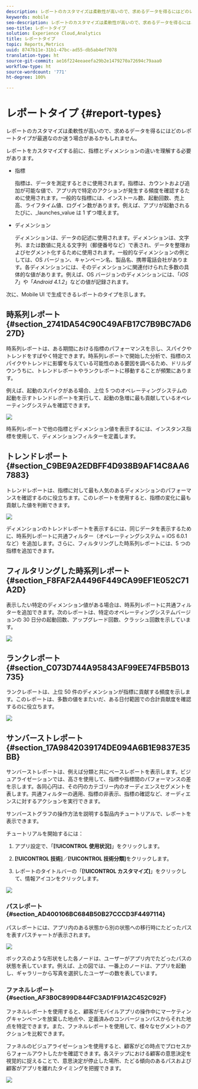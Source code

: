 ```yaml
---
description: レポートのカスタマイズは柔軟性が高いので、求めるデータを得るにはどのレポートタイプが最適なのか迷う場合があるかもしれません。
keywords: mobile
seo-description: レポートのカスタマイズは柔軟性が高いので、求めるデータを得るにはどのレポートタイプが最適なのか迷う場合があるかもしれません。
seo-title: レポートタイプ
solution: Experience Cloud,Analytics
title: レポートタイプ
topic: Reports,Metrics
uuid: 8747b11e-31b1-47bc-ad55-db5ab4ef7078
translation-type: ht
source-git-commit: ae16f224eeaeefa29b2e1479270a72694c79aaa0
workflow-type: ht
source-wordcount: '771'
ht-degree: 100%

---
```



# レポートタイプ {#report-types}

レポートのカスタマイズは柔軟性が高いので、求めるデータを得るにはどのレポートタイプが最適なのか迷う場合があるかもしれません。

レポートをカスタマイズする前に、指標とディメンションの違いを理解する必要があります。

* 指標

   指標は、データを測定するときに使用されます。指標は、カウントおよび追加が可能な値で、アプリ内で特定のアクションが発生する頻度を確認するために使用されます。一般的な指標には、インストール数、起動回数、売上高、ライフタイム値、ログイン数があります。例えば、アプリが起動されるたびに、_launches_value は 1 ずつ増えます。

* ディメンション

   ディメンションは、データの記述に使用されます。ディメンションは、文字列、または数値に見える文字列（郵便番号など）で表され、データを整理およびセグメント化するために使用されます。一般的なディメンションの例としては、OS バージョン、キャンペーン名、製品名、携帯電話会社があります。各ディメンションには、そのディメンションに関連付けられた多数の具体的な値があります。例えば、OS バージョンのディメンションには、「_iOS 7_」や「_Android 4.1.2_」などの値が記録されます。

次に、Mobile UI で生成できるレポートのタイプを示します。

## 時系列レポート {#section_2741DA54C90C49AFB17C7B9BC7AD627D}

時系列レポートは、ある期間における指標のパフォーマンスを示し、スパイクやトレンドをすばやく特定できます。時系列レポートで開始した分析で、指標のスパイクやトレンドに影響を与えている可能性のある要因を調べるため、ドリルダウンうちに、トレンドレポートやランクレポートに移動することが頻繁にあります。

例えば、起動のスパイクがある場合、上位 5 つのオペレーティングシステムの起動を示すトレンドレポートを実行して、起動の急増に最も貢献しているオペレーティングシステムを確認できます。

![](assets/overtime.png)

時系列レポートで他の指標とディメンション値を表示するには、インスタンス指標を使用して、ディメンションフィルターを定義します。

## トレンドレポート {#section_C9BE9A2EDBFF4D938B9AF14C8AA67883}

トレンドレポートは、指標に対して最も人気のあるディメンションのパフォーマンスを確認するのに役立ちます。このレポートを使用すると、指標の変化に最も貢献した値を判断できます。

![](assets/trended.png)

ディメンションのトレンドレポートを表示するには、同じデータを表示するために、時系列レポートに共通フィルター（オペレーティングシステム = iOS 6.0.1 など）を追加します。さらに、フィルタリングした時系列レポートには、5 つの指標を追加できます。

## フィルタリングした時系列レポート {#section_F8FAF2A4496F449CA99EF1E052C71A2D}

表示したい特定のディメンション値がある場合は、時系列レポートに共通フィルターを追加できます。次のレポートは、特定のオペレーティングシステムバージョンの 30 日分の起動回数、アップグレード回数、クラッシュ回数を示しています。

![](assets/overtime-filter.png)

## ランクレポート {#section_C073D744A95843AF99EE74FB5B013735}

ランクレポートは、上位 50 件のディメンションが指標に貢献する頻度を示します。このレポートは、多数の値をまたいだ、ある日付範囲での合計貢献度を確認するのに役立ちます。

![](assets/ranked.png)

## サンバーストレポート {#section_17A9842039174DE094A6B1E9837E35BB}

サンバーストレポートは、例えば分類と共にベースレポートを表示します。ビジュアライゼーションでは、高さを使用して、指標や指標間のパフォーマンスの差を示します。各同心円は、その円のカテゴリー内のオーディエンスセグメントを表します。共通フィルターの適用、指標の非表示、指標の確認など、オーディエンスに対するアクションを実行できます。

サンバーストグラフの操作方法を説明する製品内チュートリアルで、レポートを表示できます。

チュートリアルを開始するには：

1. アプリ設定で、「**[!UICONTROL 使用状況]**」をクリックします。

1. **[!UICONTROL 技術]**／**[!UICONTROL 技術分類]**&#x200B;をクリックします。
1. レポートのタイトルバーの「**[!UICONTROL カスタマイズ]**」をクリックして、情報アイコンをクリックします。

![](assets/report_technology.png)

### パスレポート {#section_AD400106BC684B50B27CCCD3F4497114}

パスレポートには、アプリ内のある状態から別の状態への移行時にたどったパスを表すパスチャートが表示されます。

![](assets/action_paths.png)

ボックスのような形状をした各ノードは、ユーザーがアプリ内でたどったパスの状態を表しています。例えば、上の図では、一番上のノードは、アプリを起動し、ギャラリーから写真を選択したユーザーの数を表しています。

### ファネルレポート {#section_AF3B0C899D844FC3AD1F91A2C452C92F}

ファネルレポートを使用すると、顧客がモバイルアプリの操作中にマーケティングキャンペーンを放棄した地点や、定義済みのコンバージョンパスからそれた地点を特定できます。また、ファネルレポートを使用して、様々なセグメントのアクションを比較できます。

ファネルのビジュアライゼーションを使用すると、顧客がどの時点でプロセスからフォールアウトしたかを確認できます。各ステップにおける顧客の意思決定を視覚的に捉えることで、意思決定が停止した場所、たどる傾向のあるパスおよび顧客がアプリを離れたタイミングを把握できます。

![](assets/funnel.png)
